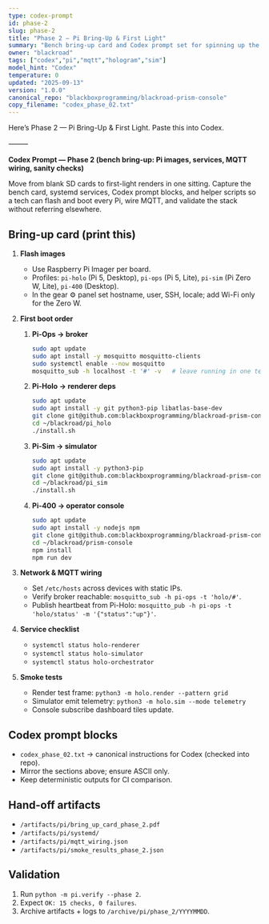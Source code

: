 ```yaml
---
type: codex-prompt
id: phase-2
slug: phase-2
title: "Phase 2 — Pi Bring-Up & First Light"
summary: "Bench bring-up card and Codex prompt set for spinning up the hologram stack from blank SD cards."
owner: "blackroad"
tags: ["codex","pi","mqtt","hologram","sim"]
model_hint: "Codex"
temperature: 0
updated: "2025-09-13"
version: "1.0.0"
canonical_repo: "blackboxprogramming/blackroad-prism-console"
copy_filename: "codex_phase_02.txt"
---
```


Here’s Phase 2 — Pi Bring-Up & First Light. Paste this into Codex.

⸻

**Codex Prompt — Phase 2 (bench bring-up: Pi images, services, MQTT wiring, sanity checks)**

Move from blank SD cards to first-light renders in one sitting. Capture the bench card, systemd services, Codex prompt blocks, and helper scripts so a tech can flash and boot every Pi, wire MQTT, and validate the stack without referring elsewhere.

## Bring-up card (print this)

1. **Flash images**
   - Use Raspberry Pi Imager per board.
   - Profiles: `pi-holo` (Pi 5, Desktop), `pi-ops` (Pi 5, Lite), `pi-sim` (Pi Zero W, Lite), `pi-400` (Desktop).
   - In the gear ⚙️ panel set hostname, user, SSH, locale; add Wi-Fi only for the Zero W.

2. **First boot order**
   1. **Pi-Ops → broker**
      ```bash
      sudo apt update
      sudo apt install -y mosquitto mosquitto-clients
      sudo systemctl enable --now mosquitto
      mosquitto_sub -h localhost -t '#' -v   # leave running in one terminal
      ```
   2. **Pi-Holo → renderer deps**
      ```bash
      sudo apt update
      sudo apt install -y git python3-pip libatlas-base-dev
      git clone git@github.com:blackboxprogramming/blackroad-prism-console.git ~/blackroad
      cd ~/blackroad/pi_holo
      ./install.sh
      ```
   3. **Pi-Sim → simulator**
      ```bash
      sudo apt update
      sudo apt install -y python3-pip
      git clone git@github.com:blackboxprogramming/blackroad-prism-console.git ~/blackroad
      cd ~/blackroad/pi_sim
      ./install.sh
      ```
   4. **Pi-400 → operator console**
      ```bash
      sudo apt update
      sudo apt install -y nodejs npm
      git clone git@github.com:blackboxprogramming/blackroad-prism-console.git ~/blackroad
      cd ~/blackroad/prism-console
      npm install
      npm run dev
      ```

3. **Network & MQTT wiring**
   - Set `/etc/hosts` across devices with static IPs.
   - Verify broker reachable: `mosquitto_sub -h pi-ops -t 'holo/#'`.
   - Publish heartbeat from Pi-Holo: `mosquitto_pub -h pi-ops -t 'holo/status' -m '{"status":"up"}'`.

4. **Service checklist**
   - `systemctl status holo-renderer`
   - `systemctl status holo-simulator`
   - `systemctl status holo-orchestrator`

5. **Smoke tests**
   - Render test frame: `python3 -m holo.render --pattern grid`
   - Simulator emit telemetry: `python3 -m holo.sim --mode telemetry`
   - Console subscribe dashboard tiles update.

## Codex prompt blocks

- `codex_phase_02.txt` → canonical instructions for Codex (checked into repo).
- Mirror the sections above; ensure ASCII only.
- Keep deterministic outputs for CI comparison.

## Hand-off artifacts

- `/artifacts/pi/bring_up_card_phase_2.pdf`
- `/artifacts/pi/systemd/`
- `/artifacts/pi/mqtt_wiring.json`
- `/artifacts/pi/smoke_results_phase_2.json`

## Validation

1. Run `python -m pi.verify --phase 2`.
2. Expect `OK: 15 checks, 0 failures`.
3. Archive artifacts + logs to `/archive/pi/phase_2/YYYYMMDD`. 
